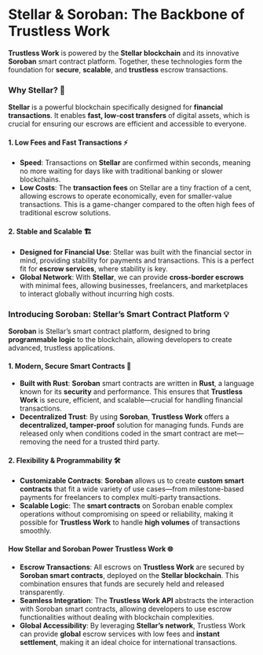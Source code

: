 # Stellar & Soroban: The Backbone of Trustless Work

**Trustless Work** is powered by the **Stellar blockchain** and its innovative **Soroban** smart contract platform. Together, these technologies form the foundation for **secure**, **scalable**, and **trustless** escrow transactions.

### **Why Stellar?** 🚀

**Stellar** is a powerful blockchain specifically designed for **financial transactions**. It enables **fast, low-cost transfers** of digital assets, which is crucial for ensuring our escrows are efficient and accessible to everyone.

#### **1. Low Fees and Fast Transactions** ⚡

* **Speed**: Transactions on **Stellar** are confirmed within seconds, meaning no more waiting for days like with traditional banking or slower blockchains.
* **Low Costs**: The **transaction fees** on Stellar are a tiny fraction of a cent, allowing escrows to operate economically, even for smaller-value transactions. This is a game-changer compared to the often high fees of traditional escrow solutions.

#### **2. Stable and Scalable** 🏗️

* **Designed for Financial Use**: Stellar was built with the financial sector in mind, providing stability for payments and transactions. This is a perfect fit for **escrow services**, where stability is key.
* **Global Network**: With **Stellar**, we can provide **cross-border escrows** with minimal fees, allowing businesses, freelancers, and marketplaces to interact globally without incurring high costs.

### **Introducing Soroban: Stellar’s Smart Contract Platform** 💡

**Soroban** is Stellar’s smart contract platform, designed to bring **programmable logic** to the blockchain, allowing developers to create advanced, trustless applications.

#### **1. Modern, Secure Smart Contracts** 🔗

* **Built with Rust**: **Soroban** smart contracts are written in **Rust**, a language known for its **security** and performance. This ensures that **Trustless Work** is secure, efficient, and scalable—crucial for handling financial transactions.
* **Decentralized Trust**: By using **Soroban**, **Trustless Work** offers a **decentralized, tamper-proof** solution for managing funds. Funds are released only when conditions coded in the smart contract are met—removing the need for a trusted third party.

#### **2. Flexibility & Programmability** 🛠️

* **Customizable Contracts**: **Soroban** allows us to create **custom smart contracts** that fit a wide variety of use cases—from milestone-based payments for freelancers to complex multi-party transactions.
* **Scalable Logic**: The **smart contracts** on Soroban enable complex operations without compromising on speed or reliability, making it possible for **Trustless Work** to handle **high volumes** of transactions smoothly.

#### **How Stellar and Soroban Power Trustless Work** 🌐

* **Escrow Transactions**: All escrows on **Trustless Work** are secured by **Soroban smart contracts**, deployed on the **Stellar blockchain**. This combination ensures that funds are securely held and released transparently.
* **Seamless Integration**: The **Trustless Work API** abstracts the interaction with Soroban smart contracts, allowing developers to use escrow functionalities without dealing with blockchain complexities.
* **Global Accessibility**: By leveraging **Stellar’s network**, Trustless Work can provide **global** escrow services with low fees and **instant settlement**, making it an ideal choice for international transactions.
